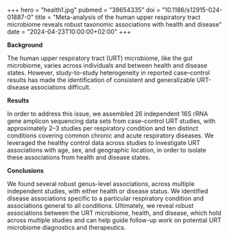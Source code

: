 +++
hero = "health1.jpg"
pubmed = "38654335"
doi = "10.1186/s12915-024-01887-0"
title = "Meta-analysis of the human upper respiratory tract microbiome reveals robust taxonomic associations with health and disease"
date = "2024-04-23T10:00:00+02:00"
+++

**Background**

The human upper respiratory tract (URT) microbiome, like the gut microbiome, varies across individuals and between health and disease states. However, study-to-study heterogeneity in reported case–control results has made the identification of consistent and generalizable URT-disease associations difficult.

**Results**

In order to address this issue, we assembled 26 independent 16S rRNA gene amplicon sequencing data sets from case–control URT studies, with approximately 2–3 studies per respiratory condition and ten distinct conditions covering common chronic and acute respiratory diseases. We leveraged the healthy control data across studies to investigate URT associations with age, sex, and geographic location, in order to isolate these associations from health and disease states.

**Conclusions**

We found several robust genus-level associations, across multiple independent studies, with either health or disease status. We identified disease associations specific to a particular respiratory condition and associations general to all conditions. Ultimately, we reveal robust associations between the URT microbiome, health, and disease, which hold across multiple studies and can help guide follow-up work on potential URT microbiome diagnostics and therapeutics.
